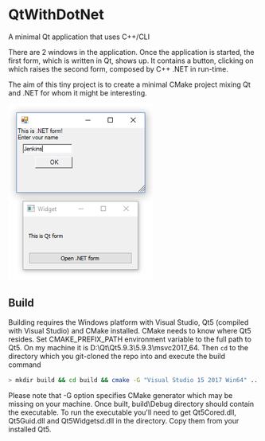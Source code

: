 # QtWithDotNet
A minimal Qt application that uses C++/CLI

There are 2 windows in the application. 
Once the application is started, the first form, which is written in Qt, shows up. It contains a button, clicking on which raises the second form, composed by C++ .NET in run-time.

The aim of this tiny project is to create a minimal CMake project mixing Qt and .NET for whom it might be interesting.

![Screenshot](screenshot.PNG)

## Build

Building requires the Windows platform with Visual Studio, Qt5 (compiled with Visual Studio) and CMake installed.
CMake needs to know where Qt5 resides. Set CMAKE_PREFIX_PATH environment variable to the full path to Qt5. On my machine it is D:\Qt\Qt5.9.3\5.9.3\msvc2017_64. Then `cd` to the directory which you git-cloned the repo into and execute the build command

```sh
> mkdir build && cd build && cmake -G "Visual Studio 15 2017 Win64" .. && cmake --build .
```

Please note that -G option specifies CMake generator which may be missing on your machine.
Once built, build\Debug directory should contain the executable. To run the executable you'll need to get Qt5Cored.dll, Qt5Guid.dll and Qt5Widgetsd.dll in the directory. Copy them from your installed Qt5.
